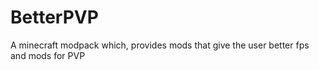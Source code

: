 # BetterPVP
A minecraft modpack which, provides mods that give the user better fps and mods for PVP
